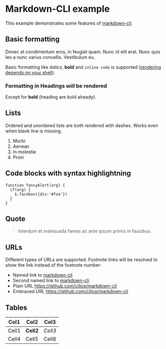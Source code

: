 # Markdown-CLI example

This example demonstrates some features of [markdown-cli][1].

## Basic formatting

Donec at condimentum eros, in feugiat quam. Nunc id elit erat. Nunc quis leo a nunc varius convallis. Vestibulum eu.

Basic formatting like _italics_, **bold** and `inline code` is supported ([rendering depends on your shell][2]).

### Formatting in Headings _will_ be **rendered**

Except for **bold** (heading are bold already).

## Lists

Ordered and unordered lists are both rendered with dashes. Works even when blank line is missing.

1. Morbi
2. Aenean
3. In molestie
4. Proin

## Code blocks with syntax highlightning

    function fancyAlert(arg) {
      if(arg) {
        $.facebox({div:'#foo'})
      }
    }

## Quote

> Interdum et malesuada fames ac ante ipsum primis in faucibus.

## URLs

Different types of URLs are supported. Footnote links will be resolved to show the link instead of the footnote number:

- Named link to [markdown-cli][1]
- Second named link to [markdown-cli](https://github.com/cilice/markdown-cli)
- Plain URL https://github.com/cilice/markdown-cli
- Embraced URL <https://github.com/cilice/markdown-cli>

## Tables

| Col1  | Col2      | Col3    |
| ----- | --------- | ------- |
| Cell1 | **Cell2** | _Cell3_ |
| Cell4 | Cell5     | Cell6   |

[1]: https://github.com/cilice/markdown-cli
[2]: https://superuser.com/a/958804/228642
